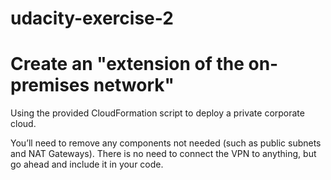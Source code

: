 # udacity-exercise-2
# Create an "extension of the on-premises network"  
Using the provided CloudFormation script to deploy a private corporate cloud.  

You’ll need to remove any components not needed (such as public subnets and NAT Gateways). There is no need to connect the VPN to anything, but go ahead and include it in your code.
